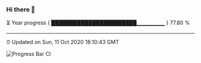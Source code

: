 ### Hi there 👋

⏳ Year progress { ███████████████████████▁▁▁▁▁▁▁ } 77.80 %

---

⏰ Updated on Sun, 11 Oct 2020 18:10:43 GMT

![Progress Bar CI](https://github.com/liununu/liununu/workflows/Progress%20Bar%20CI/badge.svg)
